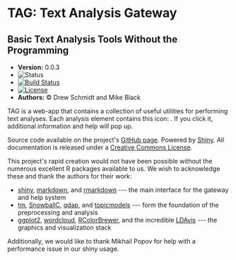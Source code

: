 # TAG: Text Analysis Gateway

## Basic Text Analysis Tools Without the Programming

* **Version:** 0.0.3
* ![Status](http://img.shields.io/badge/status-In_development_%28UNSTABLE%29-red.svg?style=flat)
* [![Build Status](https://travis-ci.org/XSEDEScienceGateways/textgateway.png)](https://travis-ci.org/XSEDEScienceGateways/textgateway)
* [![License](http://img.shields.io/badge/license-AGPL--3-orange.svg?style=flat)](https://www.gnu.org/licenses/agpl-3.0.html)
* **Authors:** &copy; Drew Schmidt and Mike Black


TAG is a web-app that contains a collection of useful utilities for
performing text analyses.  Each analysis element contains this icon:
<i title='Help' class='glyphicon glyphicon-question-sign'></i>.
If you click it, additional information and help will pop up.

Source code available on the project's [GitHub page](https://github.com/XSEDEScienceGateways/textgateway).
Powered by [Shiny](http://www.rstudio.com/shiny/).
All documentation is released under a
<a href="http://creativecommons.org/licenses/by-sa/4.0/" target="_blank">Creative Commons License</a>.
<img alt="" style="border-width:0" src="img/cc.png">

This project's rapid creation would not have been possible without
the numerous excellent R packages available to us.  We wish to
acknowledge these and thank the authors for their work:

* [shiny](http://cran.r-project.org/web/packages/shiny/index.html), [markdown](http://cran.r-project.org/web/packages/markdown/index.html), and [rmarkdown](http://cran.r-project.org/web/packages/rmarkdown/index.html) --- the main interface for the gateway and help system
* [tm](http://cran.r-project.org/web/packages/tm/index.html), [SnowballC](http://cran.r-project.org/web/packages/SnowballC/index.html), [qdap](http://cran.r-project.org/web/packages/qdap/index.html), and [topicmodels](http://cran.r-project.org/web/packages/topicmodels/index.html) --- form the foundation of the preprocessing and analysis
* [ggplot2](http://cran.r-project.org/web/packages/ggplot2/index.html), [wordcloud](http://cran.r-project.org/web/packages/wordcloud/index.html), [RColorBrewer](http://cran.r-project.org/web/packages/RColorBrewer/index.html), and the incredible [LDAvis](http://cran.r-project.org/web/packages/LDAvis/index.html) --- the graphics and visualization stack

Additionally, we would like to thank Mikhail Popov for help with
a performance issue in our shiny usage. 

